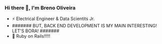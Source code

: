 ### Hi there 👋, I'm Breno Oliveira

* ⚡ Electrical Engineer & Data Scientits Jr.
* ####### BUT, BACK END DEVELOPMENT IS MY MAIN INTERESTING! LET'S BORA! #######
* 📖 Ruby on Rails!!!!!



